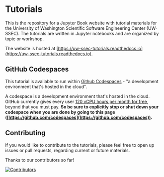 # Tutorials

This is the repository for a Jupyter Book website with tutorial materials for
the University of Washington Scientific Software Engineering Center (UW-SSEC).
The tutorials are written in Jupyter notebooks and are organized by topic or
workshop.

The website is hosted at
[https://uw-ssec-tutorials.readthedocs.io](https://uw-ssec-tutorials.readthedocs.io).

## GitHub Codespaces

This tutorial is available to run within
[Github Codespaces](https://github.com/features/codespaces) - "a development
environment that's hosted in the cloud".

A codespace is a development environment that's hosted in the cloud. GitHub
currently gives every user
[120 vCPU hours per month for free](https://docs.github.com/en/billing/managing-billing-for-github-codespaces/about-billing-for-github-codespaces#monthly-included-storage-and-core-hours-for-personal-accounts),
beyond that you must pay. **So be sure to explicitly stop or shut down your
codespace when you are done by going to this page
([https://github.com/codespaces](https://github.com/codespaces)).**

## Contributing

If you would like to contribute to the tutorials, please feel free to open up
issues or pull requests, regarding current or future materials.

Thanks to our contributors so far!

[![Contributors](https://contrib.rocks/image?repo=uw-ssec/tutorials)](https://github.com/uw-ssec/tutorials/graphs/contributors)
